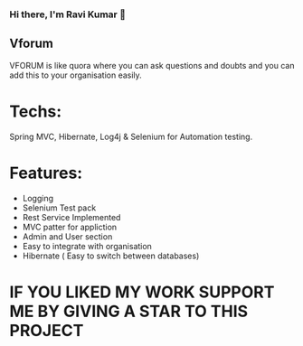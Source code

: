 ### Hi there, I'm Ravi Kumar 👋

## Vforum
VFORUM is like quora where you can ask questions and doubts and you can add this to your organisation easily.


# Techs:
Spring MVC, Hibernate, Log4j & Selenium for Automation testing.

# Features:
- Logging
- Selenium Test pack
- Rest Service Implemented
- MVC patter for appliction
- Admin and User section
- Easy to integrate with organisation
- Hibernate ( Easy to switch between databases)

# IF YOU LIKED MY WORK SUPPORT ME BY GIVING A STAR TO THIS PROJECT
